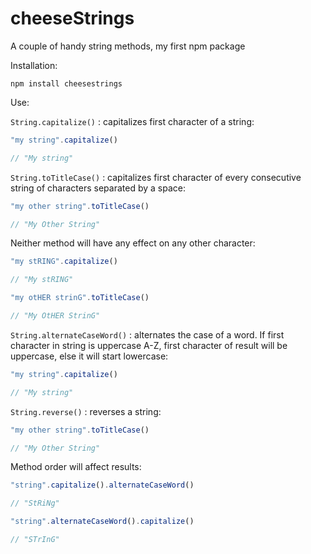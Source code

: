 # cheeseStrings

A couple of handy string methods, my first npm package

Installation:

`npm install cheesestrings`

Use:

`String.capitalize()` : capitalizes first character of a string:

```javascript
"my string".capitalize()

// "My string"
```

`String.toTitleCase()` : capitalizes first character of every consecutive string
of characters separated by a space:

```javascript
"my other string".toTitleCase()

// "My Other String"
```

Neither method will have any effect on any other character:

```javascript
"my stRING".capitalize()

// "My stRING"

"my otHER strinG".toTitleCase()

// "My OtHER StrinG"
```

`String.alternateCaseWord()` : alternates the case of a word. If first character
in string is uppercase A-Z, first character of result will be uppercase, else it
will start lowercase:

```javascript
"my string".capitalize()

// "My string"
```

`String.reverse()` : reverses a string:

```javascript
"my other string".toTitleCase()

// "My Other String"
```

Method order will affect results:

```javascript
"string".capitalize().alternateCaseWord()

// "StRiNg"

"string".alternateCaseWord().capitalize()

// "STrInG"
```
